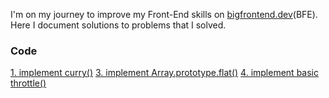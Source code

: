 I'm on my journey to improve my Front-End skills on [bigfrontend.dev](https://bigfrontend.dev)(BFE). Here I document solutions to problems that I solved.

### Code

[1. implement curry()](</Code/1.implement-curry().md>)
[3. implement Array.prototype.flat()](</Code/3.implement-Array.prototype.flat().md>)
[4. implement basic throttle()](</Code/4.implement-basic-throttle().md>)
